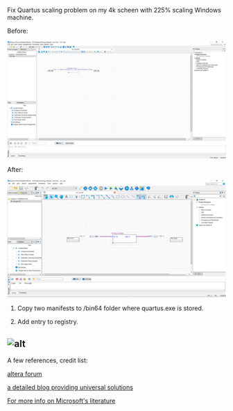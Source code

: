 Fix Quartus scaling problem on my 4k scheen with 225% scaling Windows machine.

Before:

![Before](https://github.com/ThunderMikey/Quartus_scaling_fix/raw/master/Before.PNG)

After:

![After](https://github.com/ThunderMikey/Quartus_scaling_fix/raw/master/After.PNG)

1. Copy two manifests to /bin64 folder where quartus.exe is stored.

2. Add entry to registry.

![alt](http://winaero.com/blog/wp-content/uploads/2016/02/DPI3-600x279.png)
---
A few references, credit list:

[altera forum](http://www.alteraforum.com/forum/archive/index.php/t-53385.html)

[a detailed blog providing universal solutions](http://winaero.com/blog/how-to-fix-apps-that-look-small-on-high-dpi-and-high-resolution-displays/)

[For more info on Microsoft's literature](https://msdn.microsoft.com/en-us/library/windows/desktop/dn469266(v=vs.85).aspx)
